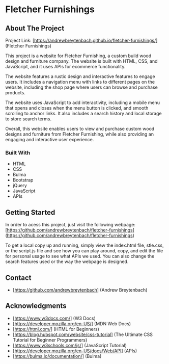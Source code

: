 # Fletcher Furnishings

## About The Project

Project Link: [https://andrewbreytenbach.github.io/fletcher-furnishings/] (Fletcher Furnishings)

This project is a website for Fletcher Furnishing, a custom build wood design and furniture company. The website is built with HTML, CSS, and JavaScript, and it uses APIs for ecommerce functionality.

The website features a rustic design and interactive features to engage users. It includes a navigation menu with links to different pages on the website, including the shop page where users can browse and purchase products.

The website uses JavaScript to add interactivity, including a mobile menu that opens and closes when the menu button is clicked, and smooth scrolling to anchor links. It also includes a search history and local storage to store search terms.

Overall, this website enables users to view and purchase custom wood designs and furniture from Fletcher Furnishing, while also providing an engaging and interactive user experience.

### Built With

* HTML 
* CSS
* Bulma
* Bootstrap
* jQuery
* JavaScript
* APIs


## Getting Started

In order to acess this project, just visit the following webpage: [https://github.com/andrewbreytenbach/fletcher-furnishings] (https://github.com/andrewbreytenbach/fletcher-furnishings)

To get a local copy up and running, simply view the index.html file, stle.css, or the script.js file and see how you can play around, copy, and edit the file for personal usage to see what APIs we used. You can also change the search features used or the way the webpage is designed. 

## Contact

* [https://github.com/andrewbreytenbach] (Andrew Breytenbach) 

## Acknowledgments

* [https://www.w3docs.com/] (W3 Docs)
* [https://developer.mozilla.org/en-US/] (MDN Web Docs)
* [https://html.com/] (HTML for Beginners)
* [https://blog.hubspot.com/website/css-tutorial] (The Ultimate CSS Tutorial for Beginner Programmers)
* [https://www.w3schools.com/js/] (JavaScript Tutorial)
* [https://developer.mozilla.org/en-US/docs/Web/API] (APIs)
* [https://bulma.io/documentation/] (Bulma)
